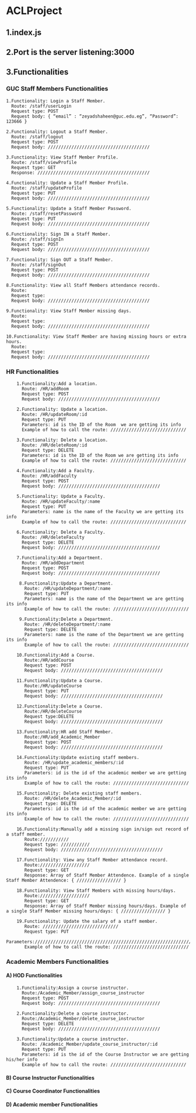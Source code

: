 # ACLProject
## 1.index.js
## 2.Port is the server listening:3000
## 3.Functionalities
### GUC Staff Members Functionalities
    1.Functionality: Login a Staff Member. 
      Route: /staff/userLogin
      Request type: POST
      Request body: { “email” : “zeyadshaheen@guc.edu.eg”, “Password”: 123666 }
     
    2.Functionality: Logout a Staff Member. 
      Route: /staff/logout
      Request type: POST
      Request body: ///////////////////////////////////////
    
    3.Functionality: View Staff Member Profile.
      Route: /staff/viewProfile
      Request type: GET
      Response: ///////////////////////////////////////////
      
    4.Functionality: Update a Staff Member Profile. 
      Route: /staff/updateProfile
      Request type: PUT
      Request body: ///////////////////////////////////////
      
    5.Functionality: Update a Staff Member Password. 
      Route: /staff/resetPassword
      Request type: PUT
      Request body: ///////////////////////////////////////
      
    6.Functionality: Sign IN a Staff Member. 
      Route: /staff/signIn
      Request type: POST
      Request body: ///////////////////////////////////////
      
    7.Functionality: Sign OUT a Staff Member. 
      Route: /staff/signOut
      Request type: POST
      Request body: /////////////////////////////////////// 
      
    8.Functionality: View all Staff Members attendance records. 
      Route: 
      Request type:
      Request body: /////////////////////////////////////// 
   
    9.Functionality: View Staff Member missing days.
      Route: 
      Request type:
      Request body: /////////////////////////////////////// 
      
    10.Functionality: View Staff Member are having missing hours or extra hours. 
      Route: 
      Request type:
      Request body: /////////////////////////////////////// 
     
   ### HR Functionalities
        1.Functionality:Add a location. 
          Route: /HR/addRoom
          Request type: POST
          Request body: /////////////////////////////////////// 

        2.Functionality: Update a location. 
          Route: /HR/updateRoom/:id
          Request type: PUT
          Parameters: id is the ID of the Room  we are getting its info
          Example of how to call the route: /////////////////////////////

        3.Functionality: Delete a location. 
          Route: /HR/deleteRoom/:id
          Request type: DELETE
          Parameters: id is the ID of the Room we are getting its info
          Example of how to call the route: /////////////////////////////

        4.Functionality:Add a Faculty. 
          Route: /HR/addFaculty
          Request type: POST
          Request body: /////////////////////////////////////// 

        5.Functionality: Update a Faculty. 
          Route: /HR/updateFaculty/:name
          Request type: PUT
          Parameters: name is the name of the Faculty we are getting its info
          Example of how to call the route: /////////////////////////////

        6.Functionality: Delete a Faculty. 
          Route: /HR/deleteFaculty
          Request type: DELETE
          Request body: ///////////////////////////////////////

        7.Functionality:Add a Department. 
          Route: /HR/addDepartment
          Request type: POST
          Request body: /////////////////////////////////////// 

         8.Functionality:Update a Department. 
           Route: /HR/updateDepartment/:name
           Request type: PUT
           Parameters: name is the name of the Department we are getting its info
           Example of how to call the route: /////////////////////////////    

         9.Functionality:Delete a Department. 
           Route: /HR/deleteDepartment/:name
           Request type: DELETE
           Parameters: name is the name of the Department we are getting its info
           Example of how to call the route: /////////////////////////////  

        10.Functionality:Add a Course. 
           Route:/HR/addCourse
           Request type: POST
           Request body: /////////////////////////////////////// 
           
        11.Functionality:Update a Course. 
           Route:/HR/updateCourse
           Request type: PUT
           Request body: /////////////////////////////////////// 
           
        12.Functionality:Delete a Course. 
           Route:/HR/deleteCourse   
           Request type:DELETE
           Request body: /////////////////////////////////////// 
           
        13.Functionality:HR add Staff Member. 
           Route:/HR/add_Academic_Member
           Request type: POST
           Request body: /////////////////////////////////////// 
           
        14.Functionality:Update existing staff members. 
           Route: /HR/update_academic_members/:id
           Request type: PUT
           Parameters: id is the id of the academic member we are getting its info
           Example of how to call the route: /////////////////////////////    
               
        15.Functionality: Delete existing staff members. 
           Route: /HR/delete_Academic_Member/:id
           Request type: DELETE
           Parameters: id is the id of the academic member we are getting its info
           Example of how to call the route: /////////////////////////////   
           
        16.Functionality:Manually add a missing sign in/sign out record of a staff member. 
           Route:///////////
           Request type: ///////////
           Request body: ///////////////////////////////////////   
           
        17.Functionality: View any Staff Member attendance record.
           Route:///////////////////
           Request type: GET
           Response: Array of Staff Member Attendence. Example of a single Staff Member Attendence: { ///////////////// }
           
        18.Functionality: View Staff Members with missing hours/days.
           Route:///////////////////
           Request type: GET
           Response: Array of Staff Member missing hours/days. Example of a single Staff Member missing hours/days: { ///////////////// }
           
        19.Functionality: Update the salary of a staff member. 
           Route: /////////////////////////////
           Request type: PUT
           Parameters:////////////////////////////////////////////////////////////////////
           Example of how to call the route: /////////////////////////////      
           
   ### Academic Members Functionalities
   #### A) HOD Functionalities
   
        1.Functionality:Assign a course instructor. 
          Route:/Academic_Member/assign_course_instructor
          Request type: POST
          Request body: /////////////////////////////////////// 
          
        2.Functionality:Delete a course instructor. 
          Route:/Academic_Member/delete_course_instructor
          Request type: DELETE
          Request body: /////////////////////////////////////// 
   
        3.Functionality:Update a course instructor. 
          Route: /Academic_Member/update_course_instructor/:id
          Request type: PUT
          Parameters: id is the id of the Course Instructor we are getting his/her info
          Example of how to call the route: /////////////////////////////    

   
   
   
   
   
   #### B) Course Instructor Functionalities
   
   





  #### C) Course Coordinator Functionalities
  
  
  
  
  
  
  #### D) Academic member Functionalities

           
           
           
           
           
           
      
      
      
      
      
      
      
     
    
      
      
